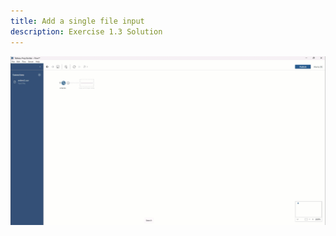 ```yaml
---
title: Add a single file input
description: Exercise 1.3 Solution
---
```


![How to add in a single file input](https://github.com/joshaho/tableau-workshops/blob/main/public/gifs/1.3-single-input.gif?raw=true)


